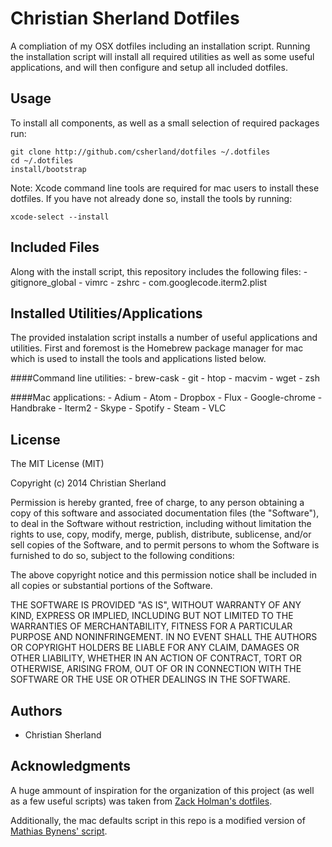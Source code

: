 Christian Sherland Dotfiles
==========================
A compliation of my OSX dotfiles including an installation script. Running the
installation script will install all required utilities as well as some useful
applications, and will then configure and setup all included dotfiles.

Usage
-----
To install all components, as well as a small selection of required packages run:

    git clone http://github.com/csherland/dotfiles ~/.dotfiles
    cd ~/.dotfiles
    install/bootstrap

Note: Xcode command line tools are required for mac users to install these dotfiles.
If you have not already done so, install the tools by running:

    xcode-select --install

Included Files
--------------
Along with the install script, this repository includes the following files:
    - gitignore_global
    - vimrc
    - zshrc
    - com.googlecode.iterm2.plist

Installed Utilities/Applications
--------------------------------
The provided instalation script installs a number of useful applications and
utilities. First and foremost is the Homebrew package manager for mac which is
used to install the tools and applications listed below.

####Command line utilities:
    - brew-cask
    - git
    - htop
    - macvim
    - wget
    - zsh

####Mac applications:
    - Adium
    - Atom
    - Dropbox
    - Flux
    - Google-chrome
    - Handbrake
    - Iterm2
    - Skype
    - Spotify
    - Steam
    - VLC

License
-------
The MIT License (MIT)

Copyright (c) 2014 Christian Sherland

Permission is hereby granted, free of charge, to any person obtaining a copy of
this software and associated documentation files (the "Software"), to deal in
the Software without restriction, including without limitation the rights to
use, copy, modify, merge, publish, distribute, sublicense, and/or sell copies of
the Software, and to permit persons to whom the Software is furnished to do so,
subject to the following conditions:

The above copyright notice and this permission notice shall be included in all
copies or substantial portions of the Software.

THE SOFTWARE IS PROVIDED "AS IS", WITHOUT WARRANTY OF ANY KIND, EXPRESS OR
IMPLIED, INCLUDING BUT NOT LIMITED TO THE WARRANTIES OF MERCHANTABILITY, FITNESS
FOR A PARTICULAR PURPOSE AND NONINFRINGEMENT. IN NO EVENT SHALL THE AUTHORS OR
COPYRIGHT HOLDERS BE LIABLE FOR ANY CLAIM, DAMAGES OR OTHER LIABILITY, WHETHER
IN AN ACTION OF CONTRACT, TORT OR OTHERWISE, ARISING FROM, OUT OF OR IN
CONNECTION WITH THE SOFTWARE OR THE USE OR OTHER DEALINGS IN THE SOFTWARE.

Authors
-------
- Christian Sherland

Acknowledgments
---------------
A huge ammount of inspiration for the organization of this project (as well as
a few useful scripts) was taken from [Zack Holman's dotfiles](https://github.com/holman/dotfiles).

Additionally, the mac defaults script in this repo is a modified version of 
[Mathias Bynens' script](https://github.com/mathiasbynens/dotfiles/blob/master/.osx).


